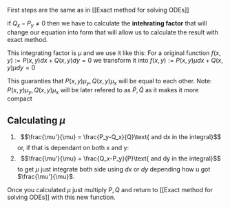 First steps are the same as in [[Exact method for solving ODEs]]

if $Q_x-P_y \neq 0$ then we have to calculate the **intehrating factor** that will change our equation into form that will allow us to calculate the result with exact method.

This integrating factor is $\mu$ and we use it like this:
For a original function $f(x,y) := P(x,y) dx + Q(x,y) dy = 0$ 
we transform it into 
$f(x,y) := P(x,y)\mu dx + Q(x,y)\mu dy = 0$

This guaranties that $P(x,y)\mu_y, Q(x,y)\mu_x$ will be equal to each other.
Note: $P(x,y)\mu_y, Q(x,y)\mu_x$ will be later refered to as $\widetilde{P}, \widetilde{Q}$ as it makes it more compact

## Calculating $\mu$
1. $$\frac{\mu'}{\mu} = \frac{P_y-Q_x}{Q}\text{ and dx in the integral}$$
or, if that is dependant on both x and y:
2. $$\frac{\mu'}{\mu} = \frac{Q_x-P_y}{P}\text{ and dy in the integral}$$
to get $\mu$ just integrate both side using $dx$ or $dy$ depending how u got $\frac{\mu'}{\mu}$. 

Once you calculated $\mu$ just multiply $P,Q$ and return to [[Exact method for solving ODEs]] with this new function. 